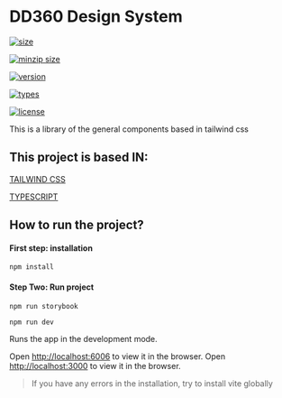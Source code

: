 # DD360 Design System

[![size](https://badgen.net/bundlephobia/min/dd360-ds)](https://www.npmjs.com/package/dd360-ds)

[![minzip size](https://badgen.net/bundlephobia/minzip/dd360-ds)](https://www.npmjs.com/package/dd360-ds)

[![version](https://badgen.net/npm/v/dd360-ds)](https://www.npmjs.com/package/dd360-ds)

[![types](https://badgen.net/npm/types/dd360-ds)](https://www.npmjs.com/package/dd360-ds)

[![license](https://badgen.net/npm/license/dd360-ds)](https://www.npmjs.com/package/dd360-ds)

This is a library of the general components based in tailwind css

## This project is based IN:

[TAILWIND CSS](https://tailwindcss.com/)

[TYPESCRIPT](https://www.typescriptlang.org/)

## How to run the project?

#### First step: installation

```
npm install
```

#### Step Two: Run project

```
npm run storybook
```

```
npm run dev
```

Runs the app in the development mode.

Open [http://localhost:6006](http://localhost:6006) to view it in the browser. Open [http://localhost:3000](http://localhost:3000) to view it in the browser.

> If you have any errors in the installation, try to install vite globally
